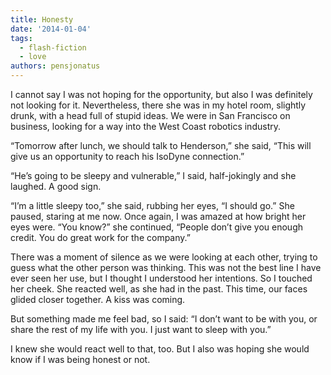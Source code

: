 ```yaml
---
title: Honesty
date: '2014-01-04'
tags:
  - flash-fiction
  - love
authors: pensjonatus
---
```


I cannot say I was not hoping for the opportunity, but also I was definitely not
looking for it. Nevertheless, there she was in my hotel room, slightly drunk,
with a head full of stupid ideas. We were in San Francisco on business, looking
for a way into the West Coast robotics industry.

<!-- truncate -->

“Tomorrow after lunch, we should talk to Henderson,” she said, “This will give
us an opportunity to reach his IsoDyne connection.”

“He’s going to be sleepy and vulnerable,” I said, half-jokingly and she laughed.
A good sign.

“I’m a little sleepy too,” she said, rubbing her eyes, “I should go.” She
paused, staring at me now. Once again, I was amazed at how bright her eyes were.
“You know?” she continued, “People don’t give you enough credit. You do great
work for the company.”

There was a moment of silence as we were looking at each other, trying to guess
what the other person was thinking. This was not the best line I have ever seen
her use, but I thought I understood her intentions. So I touched her cheek. She
reacted well, as she had in the past. This time, our faces glided closer
together. A kiss was coming.

But something made me feel bad, so I said: “I don’t want to be with you, or
share the rest of my life with you. I just want to sleep with you.”

I knew she would react well to that, too. But I also was hoping she would know
if I was being honest or not.
